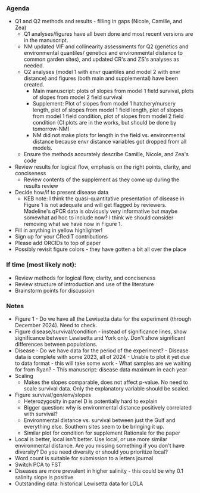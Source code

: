 ### Agenda
- Q1 and Q2 methods and results - filling in gaps (Nicole, Camille, and Zea)
    - Q1 analyses/figures have all been done and most recent versions are in the manuscript.     
    - NM updated VIF and collinearity assessments for Q2 (genetics and environmental quantiles/ genetics and environmental distance to common garden sites), and updated CR's and ZS's analyses as needed.
    -  Q2 analyses (model 1 with envr quantiles and model 2 with envr distance) and figures (both main and supplemental) have been created.
        - Main manuscript: plots of slopes from model 1 field survival, plots of slopes from model 2 field survival
        - Supplement: Plot of slopes from model 1 hatchery/nursery length, plot of slopes from model 1 field length, plot of slopes from model 1 field condition, plot of slopes from model 2 field condition (CI plots are in the works, but should be done by tomorrow-NM)
        - NM did not make plots for length in the field vs. environmental distance because envr distance variables got dropped from all models.
    - Ensure the methods accurately describe Camille, Nicole, and Zea's code
- Review results for logical flow, emphasis on the right points, clarity, and conciseness
    - Review contents of the supplement as they come up during the results review 
- Decide how/if to present disease data
    - KEB note: I think the quasi-quantitative presentation of disease in Figure 1 is not adequate and will get flagged by reviewers. Madeline's qPCR data is obviously very informative but maybe somewhat ad hoc to include now? I think we should consider removing what we have now in Figure 1.
- Fill in anything in yellow highlighter!
- Sign up for your CRediT contributions
- Please add ORCIDs to top of paper
- Possibly revisit figure colors - they have gotten a bit all over the place

### If time (most likely not):
- Review methods for logical flow, clarity, and conciseness
- Review structure of introduction and use of the literature
- Brainstorm points for discussion

### Notes
- Figure 1 - Do we have all the Lewisetta data for the experiment (through December 2024). Need to check.
- Figure disease/survival/condition - instead of significance lines, show significance between Lewisetta and York only. Don't show significant differences between populations.
- Disease
      - Do we have data for the period of the experiment?
      - Disease data is complete with some 2023, all of 2024
      - Unable to plot it yet due to data format - this will take some work
      - What samples are we waiting for from Ryan?
      - This manuscript: disease data maximum in each year
- Scaling
    - Makes the slopes comparable, does not affect p-value. No need to scale survival data. Only the explanatory variable should be scaled.
- Figure survival/gen/env/slopes
    - Heterozygosity in panel D is potentially hard to explain
    - Bigger question: why is environmental distance positively correlated with survival?
    -  Environmental distance vs. survival between just the Gulf and everything else. Southern sites seem to be bringing it up.
    -  Similar plot for condition for supplement
Rationale for the paper
- Local is better, local isn't better. Use local, or use more similar environmental distance. Are you missing something if you don't have diversity? Do you need diversity or should you prioritize local?
- Word count is suitable for submission to a letters journal
- Switch PCA to FST
- Diseases are more prevalent in higher salinity - this could be why 0.1 salinity slope is positive
- Outstanding data: historical Lewisetta data for LOLA

